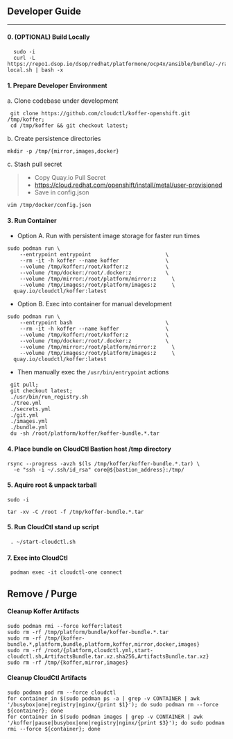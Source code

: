 ## Developer Guide
------------
#### 0. (OPTIONAL) Build Locally
```
  sudo -i
  curl -L https://repo1.dsop.io/dsop/redhat/platformone/ocp4x/ansible/bundle/-/raw/latest/dev/bin/build-local.sh | bash -x
```
#### 1. Prepare Developer Environment
  a. Clone codebase under development
```
 git clone https://github.com/cloudctl/koffer-openshift.git /tmp/koffer;
 cd /tmp/koffer && git checkout latest;
```
  b. Create persistence directories
```
mkdir -p /tmp/{mirror,images,docker}
```
  c. Stash pull secret
>  - Copy Quay.io Pull Secret
>  - https://cloud.redhat.com/openshift/install/metal/user-provisioned
>  - Save in config.json
>

```
vim /tmp/docker/config.json
```
#### 3. Run Container
  - Option A. Run with persistent image storage for faster run times
```
sudo podman run \
    --entrypoint entrypoint                        \
    --rm -it -h koffer --name koffer               \
    --volume /tmp/koffer:/root/koffer:z            \
    --volume /tmp/docker:/root/.docker:z           \
    --volume /tmp/mirror:/root/platform/mirror:z     \
    --volume /tmp/images:/root/platform/images:z     \
  quay.io/cloudctl/koffer:latest
```

  - Option B. Exec into container for manual development
```
sudo podman run \
    --entrypoint bash                              \
    --rm -it -h koffer --name koffer               \
    --volume /tmp/koffer:/root/koffer:z            \
    --volume /tmp/docker:/root/.docker:z           \
    --volume /tmp/mirror:/root/platform/mirror:z     \
    --volume /tmp/images:/root/platform/images:z     \
  quay.io/cloudctl/koffer:latest
```
  - Then manually exec the `/usr/bin/entrypoint` actions
```
 git pull;
 git checkout latest;
 ./usr/bin/run_registry.sh
 ./tree.yml
 ./secrets.yml
 ./git.yml
 ./images.yml
 ./bundle.yml
 du -sh /root/platform/koffer/koffer-bundle.*.tar
```
#### 4. Place bundle on CloudCtl Bastion host /tmp directory
```
rsync --progress -avzh $(ls /tmp/koffer/koffer-bundle.*.tar) \
  -e "ssh -i ~/.ssh/id_rsa" core@${bastion_address}:/tmp/
```
#### 5. Aquire root & unpack tarball
```
sudo -i
```
```
tar -xv -C /root -f /tmp/koffer-bundle.*.tar
```
#### 5. Run CloudCtl stand up script
```  6
 . ~/start-cloudctl.sh
```
#### 7. Exec into CloudCtl
```
 podman exec -it cloudctl-one connect
```
## Remove / Purge
#### Cleanup Koffer Artifacts
```
sudo podman rmi --force koffer:latest
sudo rm -rf /tmp/platform/bundle/koffer-bundle.*.tar
sudo rm -rf /tmp/{koffer-bundle.*,platform,bundle,platform,koffer,mirror,docker,images}
sudo rm -rf /root/{platform,cloudctl.yml,start-cloudctl.sh,ArtifactsBundle.tar.xz.sha256,ArtifactsBundle.tar.xz}
sudo rm -rf /tmp/{koffer,mirror,images}
```
#### Cleanup CloudCtl Artifacts
```
sudo podman pod rm --force cloudctl
for container in $(sudo podman ps -a | grep -v CONTAINER | awk '/busybox|one|registry|nginx/{print $1}'); do sudo podman rm --force ${container}; done
for container in $(sudo podman images | grep -v CONTAINER | awk '/koffer|pause|busybox|one|registry|nginx/{print $3}'); do sudo podman rmi --force ${container}; done
```
[this script]:https://github.com/cloudctl/Koffer/blob/latest/dev/bin/build-local.sh
